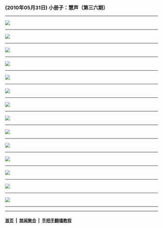 ### (2010年05月31日) 小册子：慧声（第三六期） 

---

<img src="http://qikan.minghui.org/mhqkpage/qikanimage/2010/05/31/huisheng-b-36-pdf-online1.png"/><hr/>
<img src="http://qikan.minghui.org/mhqkpage/qikanimage/2010/05/31/huisheng-b-36-pdf-online2.png"/><hr/>
<img src="http://qikan.minghui.org/mhqkpage/qikanimage/2010/05/31/huisheng-b-36-pdf-online3.png"/><hr/>
<img src="http://qikan.minghui.org/mhqkpage/qikanimage/2010/05/31/huisheng-b-36-pdf-online4.png"/><hr/>
<img src="http://qikan.minghui.org/mhqkpage/qikanimage/2010/05/31/huisheng-b-36-pdf-online5.png"/><hr/>
<img src="http://qikan.minghui.org/mhqkpage/qikanimage/2010/05/31/huisheng-b-36-pdf-online6.png"/><hr/>
<img src="http://qikan.minghui.org/mhqkpage/qikanimage/2010/05/31/huisheng-b-36-pdf-online7.png"/><hr/>
<img src="http://qikan.minghui.org/mhqkpage/qikanimage/2010/05/31/huisheng-b-36-pdf-online8.png"/><hr/>
<img src="http://qikan.minghui.org/mhqkpage/qikanimage/2010/05/31/huisheng-b-36-pdf-online9.png"/><hr/>
<img src="http://qikan.minghui.org/mhqkpage/qikanimage/2010/05/31/huisheng-b-36-pdf-online10.png"/><hr/>
<img src="http://qikan.minghui.org/mhqkpage/qikanimage/2010/05/31/huisheng-b-36-pdf-online11.png"/><hr/>
<img src="http://qikan.minghui.org/mhqkpage/qikanimage/2010/05/31/huisheng-b-36-pdf-online12.png"/><hr/>
<img src="http://qikan.minghui.org/mhqkpage/qikanimage/2010/05/31/huisheng-b-36-pdf-online13.png"/><hr/>
<img src="http://qikan.minghui.org/mhqkpage/qikanimage/2010/05/31/huisheng-b-36-pdf-online14.png"/><hr/>


---

#### [首页](../../../..) &nbsp;|&nbsp; [禁闻聚合](https://github.com/gfw-breaker/banned-news) &nbsp;|&nbsp; [手把手翻墙教程](https://github.com/gfw-breaker/guides) 